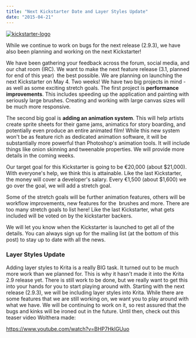 ```yaml
---
title: "Next Kickstarter Date and Layer Styles Update"
date: "2015-04-21"
---
```


[![kickstarter-logo](../images/kickstarter-logo.png)](https://krita.org/wp-content/uploads/2015/02/kickstarter-logo.png)

While we continue to work on bugs for the next release (2.9.3), we have also been planning and working on the next Kickstarter!

We have been gathering your feedback across the forum, social media, and our chat room (IRC). We want to make the next feature release (3.1, planned for end of this year)  the best possible. We are planning on launching the next Kickstarter on May 4. Two weeks! We have two big projects in mind - as well as some exciting stretch goals. The first project is **performance improvements**. This includes speeding up the application and painting with seriously large brushes. Creating and working with large canvas sizes will be much more responsive.

The second big goal is **adding an animation system**. This will help artists create sprite sheets for their game jams, animatics for story boarding, and potentially even produce an entire animated film! While this new system won't be as feature rich as dedicated animation software, it will be substantially more powerful than Photoshop's animation tools. It will include things like onion skinning and tweenable properties. We will provide more details in the coming weeks.

Our target goal for this Kickstarter is going to be €20,000 (about $21,000). With everyone's help, we think this is attainable. Like the last Kickstarter, the money will cover a developer's salary. Every €1,500 (about $1,600) we go over the goal, we will add a stretch goal.

Some of the stretch goals will be further animation features, others will be workflow improvements, new features for the  brushes and more. There are too many stretch goals to list here! Like the last Kickstarter, what gets included will be voted on by the kickstarter backers.

We will let you know when the Kickstarter is launched to get all of the details. You can always sign up for the mailing list (at the bottom of this post) to stay up to date with all the news.

### Layer Styles Update

Adding layer styles to Krita is a really BIG task. It turned out to be much more work than we planned for. This is why it hasn't made it into the Krita 2.9 release yet. There is still work to be done, but we really want to get this into your hands for you to start playing around with. Starting with the next release (2.9.3), we will be including layer styles into Krita. While there are some features that we are still working on, we want you to play around with what we have. We will be continuing to work on it, so rest assured that the bugs and kinks will be ironed out in the future. Until then, check out this teaser video Wolthera made:

https://www.youtube.com/watch?v=BHP7HklGUuo
